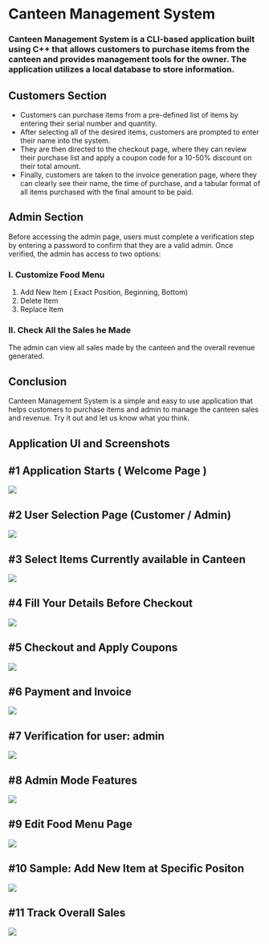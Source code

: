 # Canteen Management System
### Canteen Management System is a CLI-based application built using C++ that allows customers to purchase items from the canteen and provides management tools for the owner. The application utilizes a local database to store information.

## Customers Section
 
* Customers can purchase items from a pre-defined list of items by entering their serial number and quantity.  
*  After selecting all of the desired items, customers are prompted to enter their name into the system. 
* They are then directed to the checkout page, where they can review their purchase list and apply a coupon code for a 10-50% discount on their total amount.
* Finally, customers are taken to the invoice generation page, where they can clearly see their name, the time of purchase, and a tabular format of all items purchased with the final amount to be paid.

## Admin Section
 Before accessing the admin page, users must complete a verification step by entering a password to confirm that they are a valid admin. Once verified, the admin has access to two options:

### I. Customize Food Menu
1. Add New Item
( Exact Position, Beginning, Bottom)
2. Delete Item
3. Replace Item

### II. Check All the Sales he Made
The admin can view all sales made by the canteen and the overall revenue generated.</br>

## Conclusion
Canteen Management System is a simple and easy to use application that helps customers to purchase items and admin to manage the canteen sales and revenue. Try it out and let us know what you think.
## Application UI and Screenshots</br>
<p align="center">
  <h2>#1 Application Starts ( Welcome Page )</h2>
  <img src="/Screenshot (1).png">
  </br><h2>#2 User Selection Page (Customer / Admin)</h2>
  <img src="/Screenshot (2).png">
  </br><h2>#3 Select Items Currently available in Canteen</h2>
  <img src="/Screenshot (3).png">
  </br><h2>#4 Fill Your Details Before Checkout</h2>
  <img src="/Screenshot (4).png">
  </br><h2>#5 Checkout and Apply Coupons</h2>
  <img src="/Screenshot (5).png">
  </br><h2>#6 Payment and Invoice</h2>
  <img src="/Screenshot (6).png">
  </br><h2>#7 Verification for user: admin</h2>
  <img src="/Screenshot (7).png">
  </br><h2>#8 Admin Mode Features</h2>
  <img src="/Screenshot (8).png">
  </br><h2>#9 Edit Food Menu Page</h2>
  <img src="/Screenshot (9).png">
  </br><h2>#10 Sample: Add New Item at Specific Positon</h2>
  <img src="/Screenshot (10).png">
  </br><h2>#11 Track Overall Sales</h2>
  <img src="/Screenshot (11).png">
</p>

